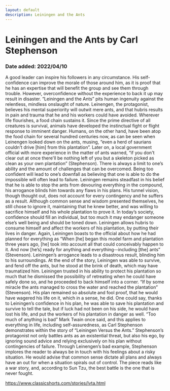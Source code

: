 ```yaml
---
layout: default
description: Leiningen and the Ants
---
```

# Leiningen and the Ants by Carl Stephenson
### Date added: 2022/04/10

A good leader can inspire his followers in any circumstance. His self-confidence can improve the morale of those around him, as it is proof that he has an expertise that will benefit the group and see them through trouble. However, overconfidence without the experience to back it up may result in disaster. “Leiningen and the Ants” pits human ingenuity against the relentless, mindless onslaught of nature. Leinengen, the protagonist, believes his mental superiority will outwit mere ants, and that hubris results in pain and trauma that he and his workers could have avoided.
Wherever life flourishes, a food chain sustains it. Since the prime directive of all creatures is survival, animals have developed the instinctual fight or flight response to imminent danger. Humans, on the other hand, have been atop the food chain for several hundred centuries now, as can be seen when Leinengen looked down on the ants, musing, “even a herd of saurians couldn't drive [him] from this plantation”. Later on, a local government official with more experience in the matter of ants warned, “if you don't clear out at once there'll be nothing left of you  but a skeleton picked as clean as your own plantation” (Stephenson). There is always a limit to one’s ability and the amount of challenges that can be overcomed. Being too confident will lead to one’s downfall as believing that one is able to do the impossible will often lead to failure. Leiningen remains steadfast in his belief that he is able to stop the ants from devouring everything in the compound, his arrogance blinds him towards any flaws in his plans. His tunnel vision, though thought out, does not account for every contingency and he suffers as a result. Although common sense and wisdom presented themselves, he still chose to ignore it, maintaining that he knew better, and was willing to sacrifice himself and his whole plantation to prove it.
In today’s society, confidence should fill an individual, but too much it may endanger someone else’s well being and should be toned down. Leiningen allows hubris to consume himself and affect the workers of his plantation, by putting their lives in danger. Again, Leiningen boasts to the official about how he had planned for everything as “When [he] began this model farm and plantation three years ago, [he] took into account all that could conceivably happen to it. And now [he’s] ready for anything and everything--including [the] ants” (Stevenson). Leiningen’s arrogance leads to a disastrous result, blinding him to his surroundings. At the end of the story, Leiningen was able to survive, and fend off the ants, but he stood at the brink of death, which may have traumatized him. Leiningen trusted in his ability to protect his plantation so much that he dismissed the possibility of retreating when he could have safely done so, and he proceeded to back himself into a corner. “If by some miracle the ants managed to cross the water and reached the plantation” (Stevenson). His plan remained so absolute and fool proof, that he would have wagered his life on it, which in a sense, he did. One could say, thanks to Leiningen’s confidence in his plan, he was able to save his plantation and survive to tell the tale, but if luck had not been on his side, he would have lost his life, and put the workers of his plantation in danger as well.
“Too much of anything is bad” Mark Twain once said, and this applies to everything in life, including self-assuredness, as Carl Stephenson demonstrates within the story of “Leiningen Versus the Ants.” Stephenson’s protagonist not only battles ants as an existential threat, but also his ego, by ignoring sound advice and relying exclusively on his plan without contingencies of failure. Through Leinengen’s bad example, Stephenson implores the reader to always be in touch with his feelings about a risky situation. He would advise that common sense dictate all plans and always have an out for when a situation spirals out of control. The piece reads like a war story, and, according to Sun Tzu, the best battle is the one that is never fought.  

https://www.classicshorts.com/stories/lvta.html